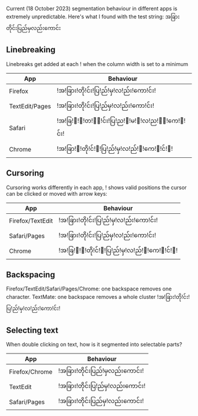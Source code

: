 Current (18 October 2023) segmentation behaviour in different apps is extremely unpredictable. Here's what I found with the test string: အခြားတိုင်းပြည်မှလည်းကောင်း 

## Linebreaking ##
Linebreaks get added at each ! when the column width is set to a minimum

| App                   | Behaviour                                                                 |
|----------------|-------------------------------------------------|
| Firefox               | !အ!ခြား!တို!င်း!ပြ!ည်!မှ!လ!ည်း!ကော!င်း!                        |
| TextEdit/Pages | !အ!ခြား!တို!င်း!ပြ!ည်မှ!လ!ည်း!ကော!င်း!                          |
| Safari                | !အ!ခြ!ာ!း!တ!ို!င်း!ပြ!ည!်!မ!ှ!လ!ည!်း!ကေ!ာ!င်း! |
| Chrome            | !အ!ခြာ!း!တို!င်!း!ပြ!ည်!မှ!လ!ည်!း!ကေ!ာ!င်!း!        |

## Cursoring ##
Cursoring works differently in each app, ! shows valid positions the cursor can be clicked or moved with arrow keys:

| App                       | Behaviour                                                             |
|------------------|-----------------------------------------------|
| Firefox/TextEdit   | !အ!ခြား!တို!င်း!ပြ!ည်!မှ!လ!ည်း!ကော!င်း!                     |
| Safari/Pages        | !အ!ခြား!တို!င်း!ပြ!ည်မှ!လ!ည်း!ကော!င်း!                      |
| Chrome                | !အ!ခြ!ာ!း!တို!င်!း!ပြ!ည်!မှ!လ!ည်!း!ကေ!ာ!င်!း! |

## Backspacing ##
Firefox/TextEdit/Safari/Pages/Chrome: one backspace removes one character.
TextMate: one backspace removes a whole cluster !အ!ခြား!တို!င်း!ပြ!ည်!မှ!လ!ည်း!ကော!င်း! 

## Selecting text ##
When double clicking on text, how is it segmented into selectable parts?

| App                    | Behaviour                                      |
|-----------------|---------------------------------|
| Firefox/Chrome | !အခြား!တိုင်းပြည်!မှလည်းကောင်း!       |
| TextEdit             | !အခြား!တိုင်းပြ!ည်မှ!လည်းကောင်း!      |
| Safari/Pages      | !အခြား!တိုင်းပြည်မှ!လည်းကောင်း!      |



